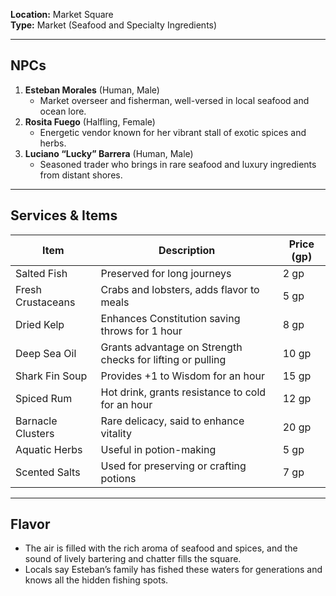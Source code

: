 **Location:** Market Square  
**Type:** Market (Seafood and Specialty Ingredients)

---

## NPCs

1. **Esteban Morales** (Human, Male)
    - Market overseer and fisherman, well-versed in local seafood and ocean lore.
2. **Rosita Fuego** (Halfling, Female)
    - Energetic vendor known for her vibrant stall of exotic spices and herbs.
3. **Luciano “Lucky” Barrera** (Human, Male)
    - Seasoned trader who brings in rare seafood and luxury ingredients from distant shores.

---

## Services & Items

|Item|Description|Price (gp)|
|---|---|---|
|Salted Fish|Preserved for long journeys|2 gp|
|Fresh Crustaceans|Crabs and lobsters, adds flavor to meals|5 gp|
|Dried Kelp|Enhances Constitution saving throws for 1 hour|8 gp|
|Deep Sea Oil|Grants advantage on Strength checks for lifting or pulling|10 gp|
|Shark Fin Soup|Provides +1 to Wisdom for an hour|15 gp|
|Spiced Rum|Hot drink, grants resistance to cold for an hour|12 gp|
|Barnacle Clusters|Rare delicacy, said to enhance vitality|20 gp|
|Aquatic Herbs|Useful in potion-making|5 gp|
|Scented Salts|Used for preserving or crafting potions|7 gp|

---

## Flavor

- The air is filled with the rich aroma of seafood and spices, and the sound of lively bartering and chatter fills the square.
- Locals say Esteban’s family has fished these waters for generations and knows all the hidden fishing spots.